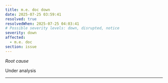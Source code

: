 ```yaml
---
title: m.e. doc down
date: 2025-07-25 03:59:41
resolved: true
resolvedWhen: 2025-07-25 04:03:41
# Possible severity levels: down, disrupted, notice
severity: down
affected:
  - m.e. doc
section: issue
---
```


*Root cause*

Under analysis

---


